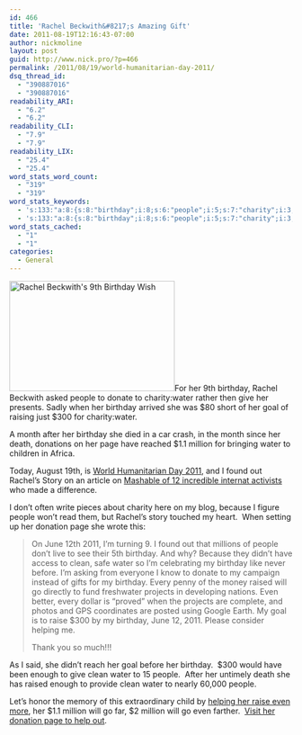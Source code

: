 ```yaml
---
id: 466
title: 'Rachel Beckwith&#8217;s Amazing Gift'
date: 2011-08-19T12:16:43-07:00
author: nickmoline
layout: post
guid: http://www.nick.pro/?p=466
permalink: /2011/08/19/world-humanitarian-day-2011/
dsq_thread_id:
  - "390887016"
  - "390887016"
readability_ARI:
  - "6.2"
  - "6.2"
readability_CLI:
  - "7.9"
  - "7.9"
readability_LIX:
  - "25.4"
  - "25.4"
word_stats_word_count:
  - "319"
  - "319"
word_stats_keywords:
  - 's:133:"a:8:{s:8:"birthday";i:8;s:6:"people";i:5;s:7:"charity";i:3;s:5:"water";i:6;s:4:"goal";i:3;s:4:"page";i:3;i:2011;i:3;s:5:"clean";i:3;}";'
  - 's:133:"a:8:{s:8:"birthday";i:8;s:6:"people";i:5;s:7:"charity";i:3;s:5:"water";i:6;s:4:"goal";i:3;s:4:"page";i:3;i:2011;i:3;s:5:"clean";i:3;}";'
word_stats_cached:
  - "1"
  - "1"
categories:
  - General
---
```

[<img class="alignright size-full wp-image-468" title="Rachel Beckwith's 9th Birthday Wish" alt="Rachel Beckwith's 9th Birthday Wish" src="{{ site.baseurl }}/wp-content/uploads/2011/08/090a37248b294max.jpg" width="294" height="196" data-recalc-dims="1" />](http://mycharitywater.org/rachels9thbirthday)For her 9th birthday, Rachel Beckwith asked people to donate to charity:water rather then give her presents. Sadly when her birthday arrived she was $80 short of her goal of raising just $300 for charity:water.

A month after her birthday she died in a car crash, in the month since her death, donations on her page have reached $1.1 million for bringing water to children in Africa.

Today, August 19th, is <a title="World Humanitarian Day 2011" href="http://ochaonline.un.org/whd/" target="_blank">World Humanitarian Day 2011</a>, and I found out Rachel&#8217;s Story on an article on <a href="http://mashable.com/2011/08/19/world-humanitarian-day-2011/#237336-Rachel-Beckwith" target="_blank">Mashable of 12 incredible internat activists</a> who made a difference.

I don&#8217;t often write pieces about charity here on my blog, because I figure people won&#8217;t read them, but Rachel&#8217;s story touched my heart.  When setting up her donation page she wrote this:

> On June 12th 2011, I&#8217;m turning 9. I found out that millions of people don&#8217;t live to see their 5th birthday. And why? Because they didn&#8217;t have access to clean, safe water so I&#8217;m celebrating my birthday like never before. I&#8217;m asking from everyone I know to donate to my campaign instead of gifts for my birthday. Every penny of the money raised will go directly to fund freshwater projects in developing nations. Even better, every dollar is &#8220;proved&#8221; when the projects are complete, and photos and GPS coordinates are posted using Google Earth. My goal is to raise $300 by my birthday, June 12, 2011. Please consider helping me.
> 
> Thank you so much!!!

As I said, she didn&#8217;t reach her goal before her birthday.  $300 would have been enough to give clean water to 15 people.  After her untimely death she has raised enough to provide clean water to nearly 60,000 people.

Let&#8217;s honor the memory of this extraordinary child by [helping her raise even more](http://mycharitywater.org/rachels9thbirthday), her $1.1 million will go far, $2 million will go even farther.  [Visit her donation page to help out](http://mycharitywater.org/rachels9thbirthday).